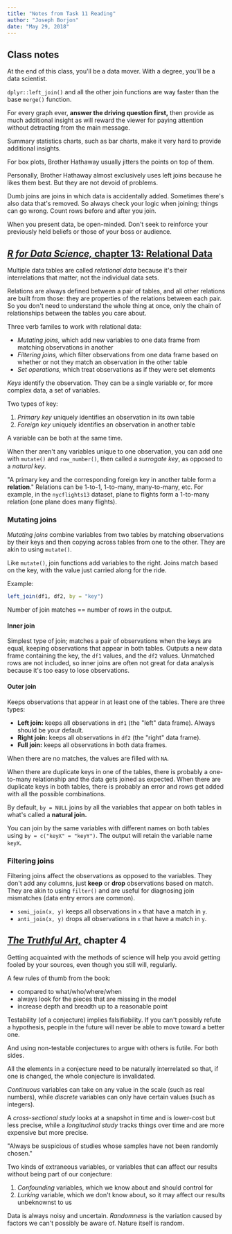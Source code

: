```yaml
---
title: "Notes from Task 11 Reading"
author: "Joseph Borjon"
date: "May 29, 2018"
---
```


## Class notes

At the end of this class, you'll be a data mover. With a degree, you'll be a data scientist.

`dplyr::left_join()` and all the other join functions are way faster than the base `merge()` function.

For every graph ever, **answer the driving question first,** then provide as much additional insight as will reward the viewer for paying attention without detracting from the main message.

Summary statistics charts, such as bar charts, make it very hard to provide additional insights.

For box plots, Brother Hathaway usually jitters the points on top of them.

Personally, Brother Hathaway almost exclusively uses left joins because he likes them best. But they are not devoid of problems.

Dumb joins are joins in which data is accidentally added. Sometimes there's also data that's removed. So always check your logic when joining; things can go wrong. Count rows before and after you join.

When you present data, be open-minded. Don't seek to reinforce your previously held beliefs or those of your boss or audience.

## [*R for Data Science,* chapter 13: Relational Data](http://r4ds.had.co.nz/relational-data.html)

Multiple data tables are called *relational data* because it's their interrelations that matter, not the individual data sets.

Relations are always defined between a pair of tables, and all other relations are built from those: they are properties of the relations between each pair. So you don't need to understand the whole thing at once, only the chain of relationships between the tables you care about.

Three verb familes to work with relational data:

  * *Mutating joins,* which add new variables to one data frame from matching observations in another
  * *Filtering joins,* which filter observations from one data frame based on whether or not they match an observation in the other table
  * *Set operations,* which treat observations as if they were set elements

*Keys* identify the observation. They can be a single variable or, for more complex data, a set of variables.

Two types of key:

  1. *Primary key* uniquely identifies an observation in its own table
  2. *Foreign key* uniquely identifies an observation in another table

A variable can be both at the same time.

When ther aren't any variables unique to one observation, you can add one with `mutate()` and `row_number()`, then called a *surrogate key*, as opposed to a *natural key*.

"A primary key and the corresponding foreign key in another table form a **relation**." Relations can be 1-to-1, 1-to-many, many-to-many, etc. For example, in the `nycflights13` dataset, plane to flights form a 1-to-many relation (one plane does many flights).

### Mutating joins

*Mutating joins* combine variables from two tables by matching observations by their keys and then copying across tables from one to the other. They are akin to using `mutate()`.

Like `mutate()`, join functions add variables to the right. Joins match based on the key, with the value just carried along for the ride.

Example:

```r
left_join(df1, df2, by = "key")
```

Number of join matches == number of rows in the output.

#### Inner join

Simplest type of join; matches a pair of observations when the keys are equal, keeping observations that appear in both tables. Outputs a new data frame containing the key, the `df1` values, and the `df2` values. Unmatched rows are not included, so inner joins are often not great for data analysis because it's too easy to lose observations.

#### Outer join

Keeps observations that appear in at least one of the tables. There are three types:

  * **Left join:** keeps all observations in `df1` (the "left" data frame). Always should be your default.
  * **Right join:** keeps all observations in `df2` (the "right" data frame).
  * **Full join:** keeps all observations in both data frames.

When there are no matches, the values are filled with `NA`.

When there are duplicate keys in one of the tables, there is probably a one-to-many relationship and the data gets joined as expected. When there are duplicate keys in both tables, there is probably an error and rows get added with all the possible combinations.

By default, `by = NULL` joins by all the variables that appear on both tables in what's called a **natural join.**

You can join by the same variables with different names on both tables using `by = c("keyX" = "keyY")`. The output will retain the variable name `keyX`.

### Filtering joins

Filtering joins affect the observations as opposed to the variables. They don't add any columns, just **keep** or **drop** observations based on match. They are akin to using `filter()` and are useful for diagnosing join mismatches (data entry errors are common).

  * `semi_join(x, y)` keeps all observations in `x` that have a match in `y`.
  * `anti_join(x, y)` drops all observations in `x` that have a match in `y`.

## [*The Truthful Art,*](http://ptgmedia.pearsoncmg.com/images/9780321934079/samplepages/9780321934079.pdf) chapter 4

Getting acquainted with the methods of science will help you avoid getting fooled by your sources, even though you still will, regularly.

A few rules of thumb from the book:

  * compared to what/who/where/when
  * always look for the pieces that are missing in the model
  * increase depth and breadth up to a reasonable point

Testability (of a conjecture) implies falsifiability. If you can't possibly refute a hypothesis, people in the future will never be able to move toward a better one.

And using non-testable conjectures to argue with others is futile. For both sides.

All the elements in a conjecture need to be naturally interrelated so that, if one is changed, the whole conjecture is invalidated.

*Continuous* variables can take on any value in the scale (such as real numbers), while *discrete* variables can only have certain values (such as integers).

A *cross-sectional study* looks at a snapshot in time and is lower-cost but less precise, while a *longitudinal study* tracks things over time and are more expensive but more precise.

"Always be suspicious of studies whose samples have not been randomly chosen." 

Two kinds of extraneous variables, or variables that can affect our results without being part of our conjecture:

  1. *Confounding* variables, which we know about and should control for
  2. *Lurking* variable, which we don't know about, so it may affect our results unbeknownst to us

Data is always noisy and uncertain. *Randomness* is the variation caused by factors we can't possibly be aware of. Nature itself is random.
